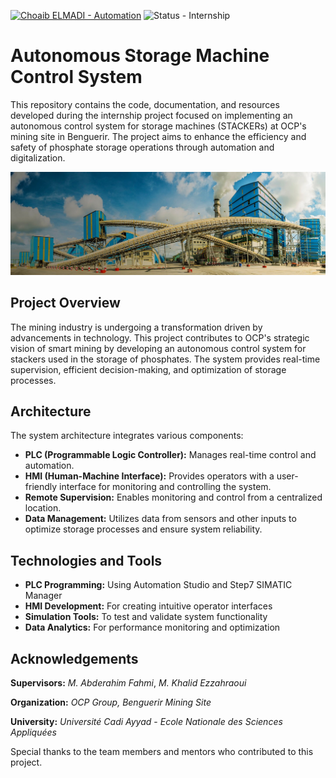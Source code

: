[![Choaib ELMADI - Automation](https://img.shields.io/badge/Choaib_ELMADI-Automation-8800dd)](https://elmadichoaib.vercel.app) ![Status - Internship](https://img.shields.io/badge/Status-Internship-2bd729)

# Autonomous Storage Machine Control System

This repository contains the code, documentation, and resources developed during the internship project focused on implementing an autonomous control system for storage machines (STACKERs) at OCP's mining site in Benguerir. The project aims to enhance the efficiency and safety of phosphate storage operations through automation and digitalization.

![OCP Group](./Documents/Images/ocp-group%20-%20indus-ops.jpg)

## Project Overview

The mining industry is undergoing a transformation driven by advancements in technology. This project contributes to OCP's strategic vision of smart mining by developing an autonomous control system for stackers used in the storage of phosphates. The system provides real-time supervision, efficient decision-making, and optimization of storage processes.

## Architecture

The system architecture integrates various components:

- **PLC (Programmable Logic Controller):** Manages real-time control and automation.
- **HMI (Human-Machine Interface):** Provides operators with a user-friendly interface for monitoring and controlling the system.
- **Remote Supervision:** Enables monitoring and control from a centralized location.
- **Data Management:** Utilizes data from sensors and other inputs to optimize storage processes and ensure system reliability.

## Technologies and Tools

- **PLC Programming:** Using Automation Studio and Step7 SIMATIC Manager
- **HMI Development:** For creating intuitive operator interfaces
- **Simulation Tools:** To test and validate system functionality
- **Data Analytics:** For performance monitoring and optimization

## Acknowledgements

**Supervisors:** _M. Abderahim Fahmi_, _M. Khalid Ezzahraoui_

**Organization:** _OCP Group, Benguerir Mining Site_

**University:** _Université Cadi Ayyad_ - _Ecole Nationale des Sciences Appliquées_

Special thanks to the team members and mentors who contributed to this project.
